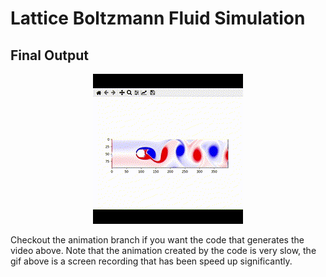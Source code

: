 # Lattice Boltzmann Fluid Simulation

## Final Output
<p align="center">
  <img src="LBsim.gif" alt="animated_LBsim" />
</p>

Checkout the animation branch if you want the code that generates the video above. Note that the animation created by the code is very slow, the gif above is a screen recording that has been speed up significantly. 
